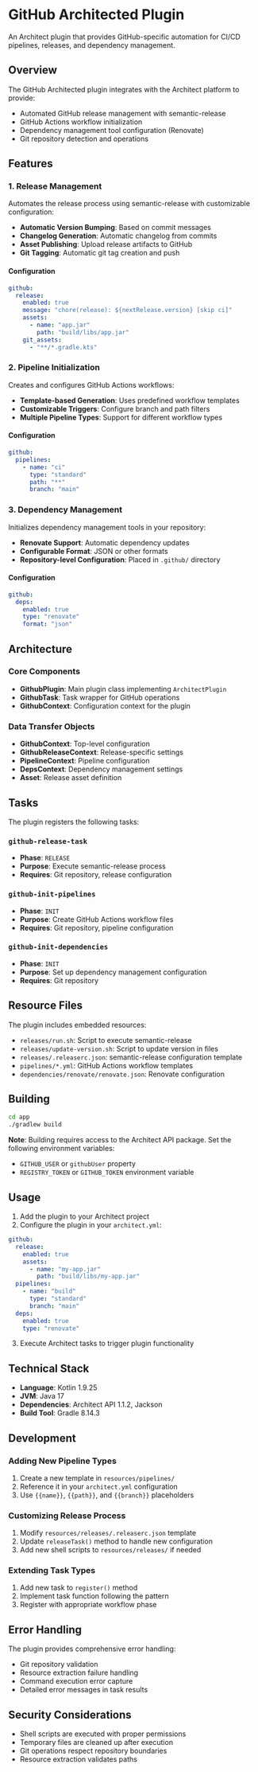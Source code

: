 # GitHub Architected Plugin

An Architect plugin that provides GitHub-specific automation for CI/CD pipelines, releases, and dependency management.

## Overview

The GitHub Architected plugin integrates with the Architect platform to provide:
- Automated GitHub release management with semantic-release
- GitHub Actions workflow initialization
- Dependency management tool configuration (Renovate)
- Git repository detection and operations

## Features

### 1. Release Management

Automates the release process using semantic-release with customizable configuration:

- **Automatic Version Bumping**: Based on commit messages
- **Changelog Generation**: Automatic changelog from commits
- **Asset Publishing**: Upload release artifacts to GitHub
- **Git Tagging**: Automatic git tag creation and push

#### Configuration

```yaml
github:
  release:
    enabled: true
    message: "chore(release): ${nextRelease.version} [skip ci]"
    assets:
      - name: "app.jar"
        path: "build/libs/app.jar"
    git_assets:
      - "**/*.gradle.kts"
```

### 2. Pipeline Initialization

Creates and configures GitHub Actions workflows:

- **Template-based Generation**: Uses predefined workflow templates
- **Customizable Triggers**: Configure branch and path filters
- **Multiple Pipeline Types**: Support for different workflow types

#### Configuration

```yaml
github:
  pipelines:
    - name: "ci"
      type: "standard"
      path: "**"
      branch: "main"
```

### 3. Dependency Management

Initializes dependency management tools in your repository:

- **Renovate Support**: Automatic dependency updates
- **Configurable Format**: JSON or other formats
- **Repository-level Configuration**: Placed in `.github/` directory

#### Configuration

```yaml
github:
  deps:
    enabled: true
    type: "renovate"
    format: "json"
```

## Architecture

### Core Components

- **GithubPlugin**: Main plugin class implementing `ArchitectPlugin`
- **GithubTask**: Task wrapper for GitHub operations
- **GithubContext**: Configuration context for the plugin

### Data Transfer Objects

- **GithubContext**: Top-level configuration
- **GithubReleaseContext**: Release-specific settings
- **PipelineContext**: Pipeline configuration
- **DepsContext**: Dependency management settings
- **Asset**: Release asset definition

## Tasks

The plugin registers the following tasks:

### `github-release-task`
- **Phase**: `RELEASE`
- **Purpose**: Execute semantic-release process
- **Requires**: Git repository, release configuration

### `github-init-pipelines`
- **Phase**: `INIT`
- **Purpose**: Create GitHub Actions workflow files
- **Requires**: Git repository, pipeline configuration

### `github-init-dependencies`
- **Phase**: `INIT`
- **Purpose**: Set up dependency management configuration
- **Requires**: Git repository

## Resource Files

The plugin includes embedded resources:

- `releases/run.sh`: Script to execute semantic-release
- `releases/update-version.sh`: Script to update version in files
- `releases/.releaserc.json`: semantic-release configuration template
- `pipelines/*.yml`: GitHub Actions workflow templates
- `dependencies/renovate/renovate.json`: Renovate configuration

## Building

```bash
cd app
./gradlew build
```

**Note**: Building requires access to the Architect API package. Set the following environment variables:
- `GITHUB_USER` or `githubUser` property
- `REGISTRY_TOKEN` or `GITHUB_TOKEN` environment variable

## Usage

1. Add the plugin to your Architect project
2. Configure the plugin in your `architect.yml`:

```yaml
github:
  release:
    enabled: true
    assets:
      - name: "my-app.jar"
        path: "build/libs/my-app.jar"
  pipelines:
    - name: "build"
      type: "standard"
      branch: "main"
  deps:
    enabled: true
    type: "renovate"
```

3. Execute Architect tasks to trigger plugin functionality

## Technical Stack

- **Language**: Kotlin 1.9.25
- **JVM**: Java 17
- **Dependencies**: Architect API 1.1.2, Jackson
- **Build Tool**: Gradle 8.14.3

## Development

### Adding New Pipeline Types

1. Create a new template in `resources/pipelines/`
2. Reference it in your `architect.yml` configuration
3. Use `{{name}}`, `{{path}}`, and `{{branch}}` placeholders

### Customizing Release Process

1. Modify `resources/releases/.releaserc.json` template
2. Update `releaseTask()` method to handle new configuration
3. Add new shell scripts to `resources/releases/` if needed

### Extending Task Types

1. Add new task to `register()` method
2. Implement task function following the pattern
3. Register with appropriate workflow phase

## Error Handling

The plugin provides comprehensive error handling:
- Git repository validation
- Resource extraction failure handling
- Command execution error capture
- Detailed error messages in task results

## Security Considerations

- Shell scripts are executed with proper permissions
- Temporary files are cleaned up after execution
- Git operations respect repository boundaries
- Resource extraction validates paths

